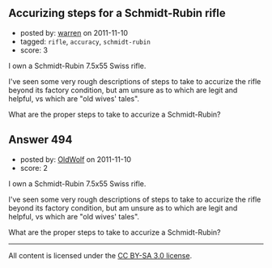 ## Accurizing steps for a Schmidt-Rubin rifle

- posted by: [warren](https://stackexchange.com/users/-1/143-warren) on 2011-11-10
- tagged: `rifle`, `accuracy`, `schmidt-rubin`
- score: 3

I own a Schmidt-Rubin 7.5x55 Swiss rifle.

I've seen some very rough descriptions of steps to take to accurize the rifle beyond its factory condition, but am unsure as to which are legit and helpful, vs which are "old wives' tales".

What are the proper steps to take to accurize a Schmidt-Rubin?


## Answer 494

- posted by: [OldWolf](https://stackexchange.com/users/-1/111-oldwolf) on 2011-11-10
- score: 2

I own a Schmidt-Rubin 7.5x55 Swiss rifle.

I've seen some very rough descriptions of steps to take to accurize the rifle beyond its factory condition, but am unsure as to which are legit and helpful, vs which are "old wives' tales".

What are the proper steps to take to accurize a Schmidt-Rubin?



---

All content is licensed under the [CC BY-SA 3.0 license](https://creativecommons.org/licenses/by-sa/3.0/).
